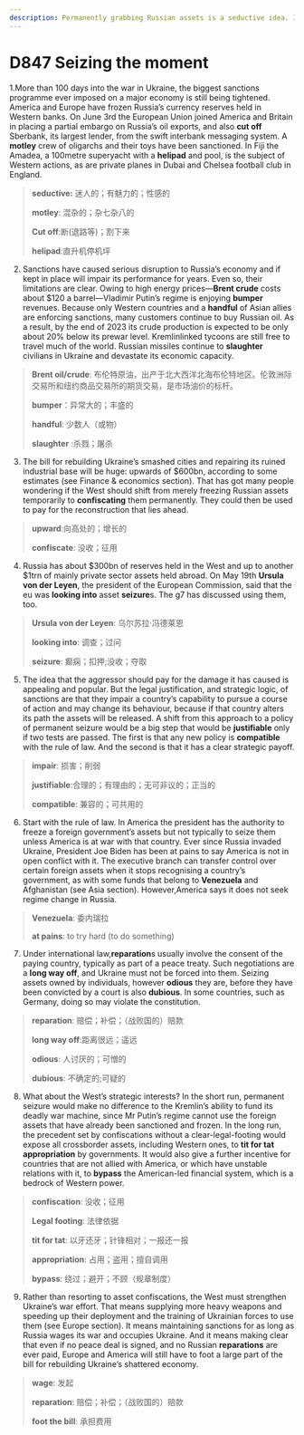 ```yaml
---
description: Permanently grabbing Russian assets is a seductive idea. It would also be a mistake 
---
```


# D847  Seizing the moment 

1.More than 100 days into the war in Ukraine, the biggest sanctions programme ever imposed on a major economy is still being tightened. America and Europe have frozen Russia’s currency reserves held in Western banks. On June 3rd the European Union joined America and Britain in placing a partial embargo on Russia’s oil exports, and also **cut off** Sberbank, its largest lender, from the swift interbank messaging system. A **motley** crew of oligarchs and their toys have been sanctioned. In Fiji the Amadea, a 100­metre superyacht with a **helipad** and pool, is the subject of Western actions, as are private planes in Dubai and Chelsea football club in England.

> **seductive:** 迷人的；有魅力的；性感的
 > 
> **motley**: 混杂的；杂七杂八的
 > 
> **Cut off**:断(退路等)；割下来
 > 
> **helipad**:直升机停机坪
 > 

2. Sanctions have caused serious disruption to Russia’s economy and if kept in place will impair its performance for years. Even so, their limitations are clear. Owing to high energy prices—**Brent crude** costs about $120 a barrel—Vladimir Putin’s regime is enjoying **bumper** revenues. Because only Western countries and a **handful** of Asian allies are enforcing sanctions, many customers continue to buy Russian oil. As a result, by the end of 2023 its crude production is expected to be only about 20% below its pre­war level. Kremlin­linked tycoons are still free to travel much of the world. Russian missiles continue to **slaughter** civilians in Ukraine and devastate its economic capacity.

> **Brent oil/crude**: 布伦特原油，出产于北大西洋北海布伦特地区。伦敦洲际交易所和纽约商品交易所的期货交易，是市场油价的标杆。
 > 
> **bumper**：异常大的；丰盛的
 > 
> **handful**: 少数人（或物）
 > 
> **slaughter** :杀戮；屠杀
 > 

3. The bill for rebuilding Ukraine’s smashed cities and repairing its ruined industrial base will be huge: upwards of $600bn, according to some estimates (see Finance & economics section). That has got many people wondering if the West should shift from merely freezing Russian assets temporarily to **confiscating** them permanently. They could then be used to pay for the reconstruction that lies ahead.

> **upward**:向高处的；增长的
 > 
> **confiscate**: 没收；征用
 > 

4. Russia has about $300bn of reserves held in the West and up to another $1trn of mainly private ­sector assets held abroad. On May 19th **Ursula von der Leyen**, the president of the European Commission, said that the eu was **looking into** asset **seizure**s. The g7 has discussed using them, too.

> **Ursula von der Leyen**: 乌尔苏拉·冯德莱恩
 > 
> **looking into**: 调查；过问
 > 
> **seizure**: 癫痫；扣押;没收；夺取
 > 

5. The idea that the aggressor should pay for the damage it has caused is appealing and popular. But the legal justification, and strategic logic, of sanctions are that they impair a country’s capability to pursue a course of action and may change its behaviour, because if that country alters its path the assets will be released. A shift from this approach to a policy of permanent seizure would be a big step that would be **justifiable** only if two tests are passed. The first is that any new policy is **compatible** with the rule of law. And the second is that it has a clear strategic pay­off.

> **impair**: 损害；削弱
 > 
> **justifiable**:合理的；有理由的；无可非议的；正当的
 > 
> **compatible**: 兼容的；可共用的
 > 

6. Start with the rule of law. In America the president has the authority to freeze a foreign government’s assets but not typically to seize them unless America is at war with that country. Ever since Russia invaded Ukraine, President Joe Biden has been at pains to say America is not in open conflict with it. The executive branch can transfer control over certain foreign assets when it stops recognising a country’s government, as with some funds that belong to **Venezuela** and Afghanistan (see Asia section). However,America says it does not seek regime change in Russia.

> **Venezuela**: 委内瑞拉
 > 
> **at pains**:  to try hard (to do something)
 > 

7. Under international law,**reparation**s usually involve the consent of the paying country, typically as part of a peace treaty. Such negotiations are a **long way off**, and Ukraine must not be forced into them. Seizing assets owned by individuals, however **odious** they are, before they have been convicted by a court is also **dubious**. In some countries, such as Germany, doing so may violate the constitution.

> **reparation**: 赔偿；补偿；（战败国的）赔款
 > 
> **long way off**:距离很远；遥远
 > 
> **odious**: 人讨厌的；可憎的
 > 
> **dubious**: 不确定的;可疑的
 > 

8. What about the West’s strategic interests? In the short run, permanent seizure would make no difference to the Kremlin’s ability to fund its deadly war machine, since Mr Putin’s regime cannot use the foreign assets that have already been sanctioned and frozen. In the long run, the precedent set by confiscations without a clear-legal-footing would expose all cross­border assets, including Western ones, to **tit ­for ­tat appropriation** by governments. It would also give a further incentive for countries that are not allied with America, or which have unstable relations with it, to **bypass** the American-led financial system, which is a bedrock of Western power.

> **confiscation**: 没收；征用
 > 
> **Legal footing**: 法律依据
 > 
> **tit­ for ­tat**:  以牙还牙；针锋相对；一报还一报
 > 
> **appropriation**: 占用；盗用；擅自调用
 > 
> **bypass**: 绕过；避开；不顾（规章制度）
 > 

9. Rather than resorting to asset confiscations, the West must strengthen Ukraine’s war effort. That means supplying more heavy weapons and speeding up their deployment and the training of Ukrainian forces to use them (see Europe section). It means maintaining sanctions for as long as Russia wages its war and occupies Ukraine. And it means making clear that even if no peace deal is signed, and no Russian **reparations** are ever paid, Europe and America will still have to foot a large part of the bill for rebuilding Ukraine’s shattered economy.

> **wage**: 发起
 > 
> **reparation**: 赔偿；补偿；（战败国的）赔款
 > 
> **foot the bill**:  承担费用
 > 

